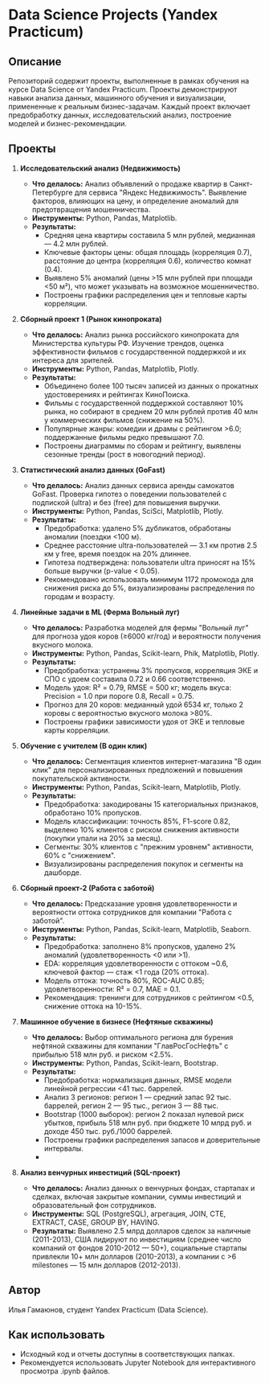 # Data Science Projects (Yandex Practicum)

## Описание
Репозиторий содержит проекты, выполненные в рамках обучения на курсе Data Science от Yandex Practicum. Проекты демонстрируют навыки анализа данных, машинного обучения и визуализации, примененные к реальным бизнес-задачам. Каждый проект включает предобработку данных, исследовательский анализ, построение моделей и бизнес-рекомендации.

## Проекты

1. **Исследовательский анализ (Недвижимость)**
   - **Что делалось:** Анализ объявлений о продаже квартир в Санкт-Петербурге для сервиса "Яндекс Недвижимость". Выявление факторов, влияющих на цену, и определение аномалий для предотвращения мошенничества.
   - **Инструменты:** Python, Pandas, Matplotlib.
   - **Результаты:** 
     - Средняя цена квартиры составила 5 млн рублей, медианная — 4.2 млн рублей.
     - Ключевые факторы цены: общая площадь (корреляция 0.7), расстояние до центра (корреляция 0.6), количество комнат (0.4).
     - Выявлено 5% аномалий (цены >15 млн рублей при площади <50 м²), что может указывать на возможное мошенничество.
     - Построены графики распределения цен и тепловые карты корреляции.

2. **Сборный проект 1 (Рынок кинопроката)**
   - **Что делалось:** Анализ рынка российского кинопроката для Министерства культуры РФ. Изучение трендов, оценка эффективности фильмов с государственной поддержкой и их интереса для зрителей.
   - **Инструменты:** Python, Pandas, Matplotlib, Plotly.
   - **Результаты:** 
     - Объединено более 100 тысяч записей из данных о прокатных удостоверениях и рейтингах КиноПоиска.
     - Фильмы с государственной поддержкой составляют 10% рынка, но собирают в среднем 20 млн рублей против 40 млн у коммерческих фильмов (снижение на 50%).
     - Популярные жанры: комедии и драмы с рейтингом >6.0; поддержанные фильмы редко превышают 7.0.
     - Построены диаграммы по сборам и рейтингу, выявлены сезонные тренды (рост в новогодний период).

3. **Статистический анализ данных (GoFast)**
   - **Что делалось:** Анализ данных сервиса аренды самокатов GoFast. Проверка гипотез о поведении пользователей с подпиской (ultra) и без (free) для повышения выручки.
   - **Инструменты:** Python, Pandas, SciSci, Matplotlib, Plotly.
   - **Результаты:** 
     - Предобработка: удалено 5% дубликатов, обработаны аномалии (поездки <100 м).
     - Среднее расстояние ultra-пользователей — 3.1 км против 2.5 км у free, время поездок на 20% длиннее.
     - Гипотеза подтверждена: пользователи ultra приносят на 15% больше выручки (p-value < 0.05).
     - Рекомендовано использовать минимум 1172 промокода для снижения риска до 5%, визуализированы распределения по городам и возрасту.

4. **Линейные задачи в ML (Ферма Вольный луг)**
   - **Что делалось:** Разработка моделей для фермы "Вольный луг" для прогноза удоя коров (≥6000 кг/год) и вероятности получения вкусного молока.
   - **Инструменты:** Python, Pandas, Scikit-learn, Phik, Matplotlib, Plotly.
   - **Результаты:** 
     - Предобработка: устранены 3% пропусков, корреляция ЭКЕ и СПО с удоем составила 0.72 и 0.66 соответственно.
     - Модель удоя: R² = 0.79, RMSE = 500 кг; модель вкуса: Precision = 1.0 при пороге 0.8, Recall = 0.75.
     - Прогноз для 20 коров: медианный удой 6534 кг, только 2 коровы с вероятностью вкусного молока >80%.
     - Построены графики зависимости удоя от ЭКЕ и тепловые карты корреляции.

5. **Обучение с учителем (В один клик)**
   - **Что делалось:** Сегментация клиентов интернет-магазина "В один клик" для персонализированных предложений и повышения покупательской активности.
   - **Инструменты:** Python, Pandas, Scikit-learn, Matplotlib, Plotly.
   - **Результаты:** 
     - Предобработка: закодированы 15 категориальных признаков, обработано 10% пропусков.
     - Модель классификации: точность 85%, F1-score 0.82, выделено 10% клиентов с риском снижения активности (покупки упали на 20% за месяц).
     - Сегменты: 30% клиентов с "прежним уровнем" активности, 60% с "снижением".
     - Визуализированы распределения покупок и сегменты на дашборде.

6. **Сборный проект-2 (Работа с заботой)**
   - **Что делалось:** Предсказание уровня удовлетворенности и вероятности оттока сотрудников для компании "Работа с заботой".
   - **Инструменты:** Python, Pandas, Scikit-learn, Matplotlib, Seaborn.
   - **Результаты:** 
     - Предобработка: заполнено 8% пропусков, удалено 2% аномалий (удовлетворенность <0 или >1).
     - EDA: корреляция удовлетворенности с оттоком ~0.6, ключевой фактор — стаж <1 года (20% оттока).
     - Модель оттока: точность 80%, ROC-AUC 0.85; удовлетворенности: R² = 0.7, MAE = 0.1.
     - Рекомендация: тренинги для сотрудников с рейтингом <0.5, снижение оттока на 10-15%.

7. **Машинное обучение в бизнесе (Нефтяные скважины)**
   - **Что делалось:** Выбор оптимального региона для бурения нефтяной скважины для компании "ГлавРосГосНефть" с прибылью 518 млн руб. и риском <2.5%.
   - **Инструменты:** Python, Pandas, Scikit-learn, Bootstrap.
   - **Результаты:** 
     - Предобработка: нормализация данных, RMSE модели линейной регрессии <41 тыс. баррелей.
     - Анализ 3 регионов: регион 1 — средний запас 92 тыс. баррелей, регион 2 — 95 тыс., регион 3 — 88 тыс.
     - Bootstrap (1000 выборок): регион 2 показал нулевой риск убытков, прибыль 518 млн руб. при бюджете 10 млрд руб. и доходе 450 тыс. руб./1000 баррелей.
     - Построены графики распределения запасов и доверительные интервалы.
     - 
8. **Анализ венчурных инвестиций (SQL-проект)**
   - **Что делалось:** Анализ данных о венчурных фондах, стартапах и сделках, включая закрытые компании, суммы инвестиций и образовательный фон сотрудников.
   - **Инструменты:** SQL (PostgreSQL), агрегация, JOIN, CTE, EXTRACT, CASE, GROUP BY, HAVING.
   - **Результаты:** Выявлено 2.5 млрд долларов сделок за наличные (2011-2013), США лидируют по инвестициям (среднее число компаний от фондов 2010-2012 — 50+), социальные стартапы привлекли 10+ млн долларов (2010-2013), а компании с >6 milestones — 15 млн долларов (2012-2013).

## Автор
Илья Гамаюнов, студент Yandex Practicum (Data Science).

## Как использовать
- Исходный код и отчеты доступны в соответствующих папках.
- Рекомендуется использовать Jupyter Notebook для интерактивного просмотра .ipynb файлов.

